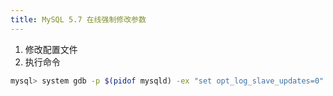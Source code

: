 ```yaml
---
title: MySQL 5.7 在线强制修改参数
---
```


1. 修改配置文件
2. 执行命令
```bash
mysql> system gdb -p $(pidof mysqld) -ex "set opt_log_slave_updates=0" -batch
```
